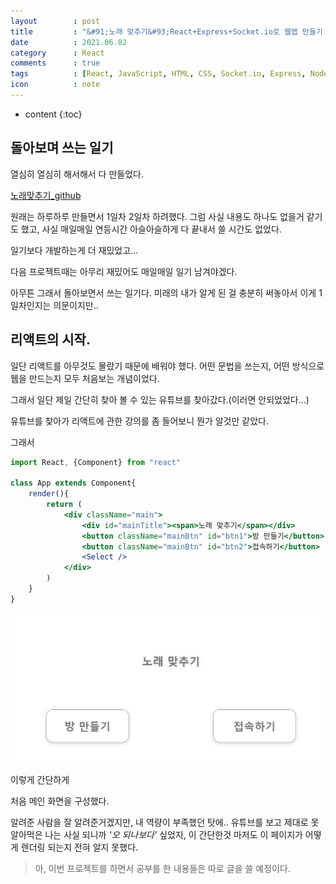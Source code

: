 ```yaml
---
layout        : post
title         : "&#91;노래 맞추기&#93;React+Express+Socket.io로 웹앱 만들기 1일차"
date          : 2021.06.02
category      : React
comments      : true
tags          : [React, JavaScript, HTML, CSS, Socket.io, Express, NodeJS]
icon          : note
---
```


* content
{:toc}

## 돌아보며 쓰는 일기

열심히 열심히 해서해서 다 만들었다.

[노래맞추기_github](https://github.com/bini59/matchSong)

원래는 하루하루 만들면서 1일차 2일차 하려했다.
그럼 사실 내용도 하나도 없을거 같기도 했고, 사실 매일매일
연등시간 아슬아슬하게 다 끝내서 쓸 시간도 없었다.

일기보다 개발하는게 더 재밌었고... 

다음 프로젝트때는 아무리 재밌어도 매일매일 일기 남겨야겠다.

아무튼 그래서 돌아보면서 쓰는 일기다.
미래의 내가 알게 된 걸 충분히 써놓아서 이게 1일차인지는 의문이지만..

## 리액트의 시작.

일단 리액트를 아무것도 몰랐기 때문에 배워야 했다.
어떤 문법을 쓰는지, 어떤 방식으로 웹을 만드는지 모두 처음보는 개념이었다.

그래서 일단 제일 간단히 찾아 볼 수 있는 유튜브를 찾아갔다.(이러면 안되었었다...)

유튜브를 찾아가 리액트에 관한 강의를 좀 들어보니 뭔가 알것만 같았다.

그래서 

```jsx
import React, {Component} from "react"

class App extends Component{
    render(){
        return (
            <div className="main">
                <div id="mainTitle"><span>노래 맞추기</span></div>
                <button className="mainBtn" id="btn1">방 만들기</button>
                <button className="mainBtn" id="btn2">접속하기</button>
                <Select />
            </div>
        )
    }
}

```
![첫 화면](/style/image/react-MatchSong/firstScreen.png)

이렇게 간단하게 

처음 메인 화면을 구성했다.

알려준 사람을 잘 알려준거겠지만, 내 역량이 부족했던 탓에..
유튜브를 보고 제대로 못알아먹은 나는 사실 되니까 _'오 되나보다'_ 싶었지,
이 간단한것 마저도 이 페이지가 어떻게 렌더링 되는지 전혀 알지 못했다.

> 아, 이번 프로젝트를 하면서 공부를 한 내용들은 따로 글을 쓸 예정이다.